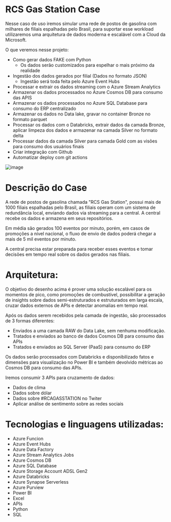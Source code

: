 # RCS Gas Station Case

Nesse caso de uso iremos simular uma rede de postos de gasolina com milhares de filiais espalhadas pelo Brasil, para suportar esse workload utilizaremos uma arquitetura de dados moderna e escalável com a Cloud da Microsoft.

O que veremos nesse projeto:

- Como gerar dados FAKE com Python
  - Os dados serão customizados para espelhar o mais próximo da realidade
- Ingestão dos dados gerados por filial (Dados no formato JSON)
  - Ingestão será toda feita pelo Azure Event Hubs
- Processar e extrair os dados streaming com o Azure Stream Analytics
- Armazenar os dados processados no Azure Cosmos DB para consumo das APIS
- Armazenar os dados processados no Azure SQL Database para consumo do ERP centralizado
- Armazenar os dados no Data lake, gravar no container Bronze no formato parquet
- Processar os dados com o Databricks, extrair dados da camada Bronze, aplicar limpeza dos dados e armazenar na camada Silver no formato delta
- Processar dados da camada Silver para camada Gold com as visões para consumo dos usuários finais
- Criar integração com Github
- Automatizar deploy com git actions

![image](https://user-images.githubusercontent.com/69867503/130528135-9ccc15b8-01f5-4ffa-ac58-0b3db046dc2b.png)

# Descrição do Case

A rede de postos de gasolina chamada "RCS Gas Station", possui mais de 1000 filiais espalhadas pelo Brasil, as filiais operam com um sistema de redundância local, enviando dados via streaming para a central. A central recebe os dados e armazena em seus repositórios.

Em média são gerados 100 eventos por minuto, porém, em casos de promoções a nível nacional, o fluxo de envio de dados poderá chegar a mais de 5 mil eventos por minuto.

A central precisa estar preparada para receber esses eventos e tomar decisões em tempo real sobre os dados gerados nas filiais.

# Arquitetura:

O objetivo do desenho acima é prover uma solução escalável para os momentos de pico, como promoções de combustível, possibilitar a geração de insights sobre dados semi-estruturados e estruturados em larga escala, cruzar dados externos de APIs e detectar anomalias em tempo real.

Após os dados serem recebidos pela camada de ingestão, são processados de 3 formas diferentes:
- Enviados a uma camada RAW do Data Lake, sem nenhuma modificação.
- Tratados e enviados ao banco de dados Cosmos DB para consumo das APIs
- Tratados e enviados ao SQL Server (PaaS) para consumo do ERP

Os dados serão processados com Databricks e disponibilizado fatos e dimensões para visualização no Power BI e também devolvido métricas ao Cosmos DB para consumo das APIs.

Iremos consumir 3 APIs para cruzamento de dados:
- Dados de clima
- Dados sobre dólar
- Dados sobre #RCAGASSTATION no Twiter
-   Aplicar análise de sentimento sobre as redes sociais

# Tecnologias e linguagens utilizadas:
- Azure Funcion
- Azure Event Hubs
- Azure Data Factory
- Azure Stream Analytics Jobs
- Azure Cosmos DB
- Azure SQL Database
- Azure Storage Account ADSL Gen2
- Azure Databricks
- Azure Synapse Serverless
- Azure Purview
- Power BI
- Excel
- APIs
- Python
- SQL
